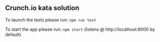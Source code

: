 ## Crunch.io kata solution

To launch the tests please run: `npm run test`

To start the app please run: `npm start` (listens @ http://localhost:8000 by default)

